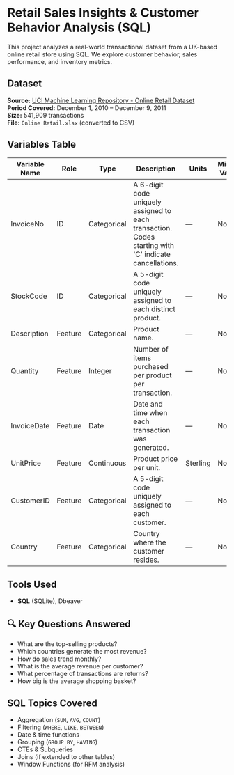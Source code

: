 # Retail Sales Insights & Customer Behavior Analysis (SQL)

This project analyzes a real-world transactional dataset from a UK-based online retail store using SQL. We explore customer behavior, sales performance, and inventory metrics.

## Dataset

**Source:** [UCI Machine Learning Repository - Online Retail Dataset](https://archive.ics.uci.edu/ml/datasets/Online+Retail)  
**Period Covered:** December 1, 2010 – December 9, 2011  
**Size:** 541,909 transactions  
**File:** `Online Retail.xlsx` (converted to CSV)

## Variables Table

| Variable Name | Role      | Type        | Description                                                                 | Units     | Missing Values |
|---------------|-----------|-------------|-----------------------------------------------------------------------------|-----------|----------------|
| InvoiceNo     | ID        | Categorical | A 6-digit code uniquely assigned to each transaction. Codes starting with 'C' indicate cancellations. | —         | No             |
| StockCode     | ID        | Categorical | A 5-digit code uniquely assigned to each distinct product.                  | —         | No             |
| Description   | Feature   | Categorical | Product name.                                                               | —         | No             |
| Quantity      | Feature   | Integer     | Number of items purchased per product per transaction.                      | —         | No             |
| InvoiceDate   | Feature   | Date        | Date and time when each transaction was generated.                          | —         | No             |
| UnitPrice     | Feature   | Continuous  | Product price per unit.                                                     | Sterling  | No             |
| CustomerID    | Feature   | Categorical | A 5-digit code uniquely assigned to each customer.                          | —         | No             |
| Country       | Feature   | Categorical | Country where the customer resides.                                         | —         | No             |

## Tools Used

- **SQL** (SQLite), Dbeaver
  
## 🔍 Key Questions Answered

- What are the top-selling products?
- Which countries generate the most revenue?
- How do sales trend monthly?
- What is the average revenue per customer?
- What percentage of transactions are returns?
- How big is the average shopping basket?

## SQL Topics Covered

- Aggregation (`SUM`, `AVG`, `COUNT`)
- Filtering (`WHERE`, `LIKE`, `BETWEEN`)
- Date & time functions
- Grouping (`GROUP BY`, `HAVING`)
- CTEs & Subqueries
- Joins (if extended to other tables)
- Window Functions (for RFM analysis)
